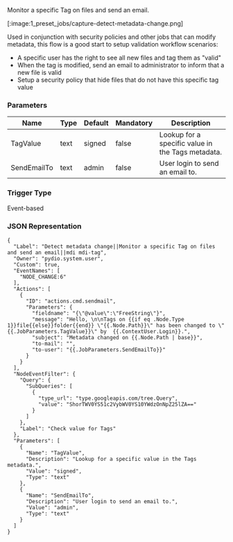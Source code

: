 
Monitor a specific Tag on files and send an email.

[:image:1_preset_jobs/capture-detect-metadata-change.png]

Used in conjunction with security policies and other jobs that can modify metadata, this flow is a good start to setup validation workflow scenarios:

 - A specific user has the right to see all new files and tag them as "valid"
 - When the tag is modified, send an email to administrator to inform that a new file is valid
 - Setup a security policy that hide files that do not have this specific tag value


### Parameters

|Name|Type|Default|Mandatory|Description|
|----|----|-------|---------|-----------|
|TagValue|text|signed|false|Lookup for a specific value in the Tags metadata.|
|SendEmailTo|text|admin|false|User login to send an email to.|



### Trigger Type
Event-based

### JSON Representation

```
{
  "Label": "Detect metadata change||Monitor a specific Tag on files and send an email||mdi mdi-tag",
  "Owner": "pydio.system.user",
  "Custom": true,
  "EventNames": [
    "NODE_CHANGE:6"
  ],
  "Actions": [
    {
      "ID": "actions.cmd.sendmail",
      "Parameters": {
        "fieldname": "{\"@value\":\"FreeString\"}",
        "message": "Hello, \n\nTags on {{if eq .Node.Type 1}}file{{else}}folder{{end}} \"{{.Node.Path}}\" has been changed to \"{{.JobParameters.TagValue}}\" by  {{.ContextUser.Login}}.",
        "subject": "Metadata changed on {{.Node.Path | base}}",
        "to-mail": "",
        "to-user": "{{.JobParameters.SendEmailTo}}"
      }
    }
  ],
  "NodeEventFilter": {
    "Query": {
      "SubQueries": [
        {
          "type_url": "type.googleapis.com/tree.Query",
          "value": "ShorTWV0YS51c2VybWV0YS10YWdzOnNpZ25lZA=="
        }
      ]
    },
    "Label": "Check value for Tags"
  },
  "Parameters": [
    {
      "Name": "TagValue",
      "Description": "Lookup for a specific value in the Tags metadata.",
      "Value": "signed",
      "Type": "text"
    },
    {
      "Name": "SendEmailTo",
      "Description": "User login to send an email to.",
      "Value": "admin",
      "Type": "text"
    }
  ]
}
```

